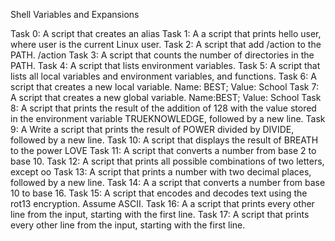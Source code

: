 Shell Variables and Expansions

Task 0: A  script that creates an alias
Task 1: A  a script that prints hello user, where user is the current Linux user.
Task 2: A script that add /action to the PATH. /action
Task 3: A script that counts the number of directories in the PATH.
Task 4: A script that lists environment variables.
Task 5: A script that lists all local variables and environment variables, and functions.
Task 6: A script that creates a new local variable. Name: BEST; Value: School
Task 7: A script that creates a new global variable. Name:BEST; Value: School
Task 8: A script that prints the result of the addition of 128 with the value stored in the environment variable TRUEKNOWLEDGE, followed by a new line.
Task 9: A Write a script that prints the result of POWER divided by DIVIDE, followed by a new line.
Task 10: A script that displays the result of BREATH to the power LOVE
Task 11: A script that converts a number from base 2 to base 10.
Task 12: A script that prints all possible combinations of two letters, except oo
Task 13: A script that prints a number with two decimal places, followed by a new line.
Task 14: A a script that converts a number from base 10 to base 16.
Task 15: A script that encodes and decodes text using the rot13 encryption. Assume ASCII.
Task 16: A a script that prints every other line from the input, starting with the first line.
Task 17: A script that prints every other line from the input, starting with the first line.
